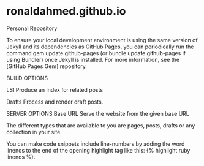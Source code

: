 # ronaldahmed.github.io
Personal Repository

To ensure your local development environment is using the same version of Jekyll and its dependencies as GitHub Pages, you can periodically run the command gem update github-pages (or bundle update github-pages if using Bundler) once Jekyll is installed. For more information, see the [GitHub Pages Gem] repository.

BUILD OPTIONS

LSI
Produce an index for related posts

Drafts
Process and render draft posts.


SERVER OPTIONS
Base URL
Serve the website from the given base URL

The different types that are available to you are pages, posts, drafts or any collection in your site

You can make code snippets include line-numbers by adding the word  linenos to the end of the opening highlight tag like this: 
{% highlight ruby linenos %}.